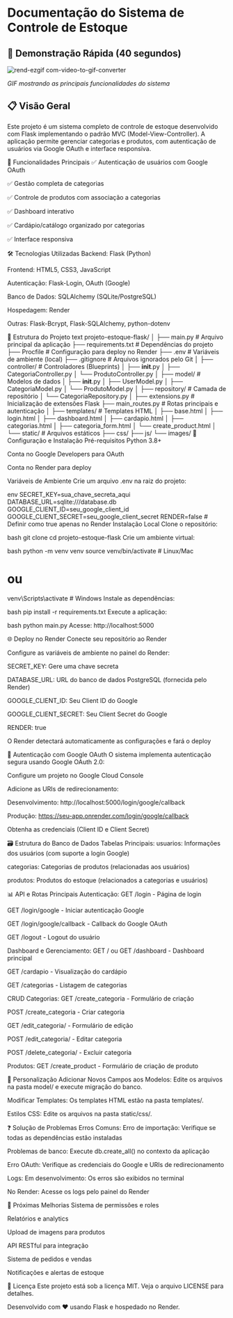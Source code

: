 # Documentação do Sistema de Controle de Estoque

## 🎥 Demonstração Rápida (40 segundos)

![rend-ezgif com-video-to-gif-converter](https://github.com/user-attachments/assets/6c5e5501-644e-499d-80a7-b457c8e3eb07)


*GIF mostrando as principais funcionalidades do sistema*

## 📋 Visão Geral
Este projeto é um sistema completo de controle de estoque desenvolvido com Flask implementando o padrão MVC (Model-View-Controller). A aplicação permite gerenciar categorias e produtos, com autenticação de usuários via Google OAuth e interface responsiva.

🚀 Funcionalidades Principais
✅ Autenticação de usuários com Google OAuth

✅ Gestão completa de categorias

✅ Controle de produtos com associação a categorias

✅ Dashboard interativo

✅ Cardápio/catálogo organizado por categorias

✅ Interface responsiva

🛠️ Tecnologias Utilizadas
Backend: Flask (Python)

Frontend: HTML5, CSS3, JavaScript

Autenticação: Flask-Login, OAuth (Google)

Banco de Dados: SQLAlchemy (SQLite/PostgreSQL)

Hospedagem: Render

Outras: Flask-Bcrypt, Flask-SQLAlchemy, python-dotenv

📁 Estrutura do Projeto
text
projeto-estoque-flask/
│
├── main.py                 # Arquivo principal da aplicação
├── requirements.txt        # Dependências do projeto
├── Procfile               # Configuração para deploy no Render
├── .env                   # Variáveis de ambiente (local)
├── .gitignore            # Arquivos ignorados pelo Git
│
├── controller/            # Controladores (Blueprints)
│   ├── __init__.py
│   ├── CategoriaController.py
│   └── ProdutoController.py
│
├── model/                 # Modelos de dados
│   ├── __init__.py
│   ├── UserModel.py
│   ├── CategoriaModel.py
│   └── ProdutoModel.py
│
├── repository/            # Camada de repositório
│   └── CategoriaRepository.py
│
├── extensions.py          # Inicialização de extensões Flask
├── main_routes.py         # Rotas principais e autenticação
│
├── templates/             # Templates HTML
│   ├── base.html
│   ├── login.html
│   ├── dashboard.html
│   ├── cardapio.html
│   ├── categorias.html
│   ├── categoria_form.html
│   └── create_product.html
│
└── static/                # Arquivos estáticos
    ├── css/
    ├── js/
    └── images/
🔧 Configuração e Instalação
Pré-requisitos
Python 3.8+

Conta no Google Developers para OAuth

Conta no Render para deploy

Variáveis de Ambiente
Crie um arquivo .env na raiz do projeto:

env
SECRET_KEY=sua_chave_secreta_aqui
DATABASE_URL=sqlite:///database.db
GOOGLE_CLIENT_ID=seu_google_client_id
GOOGLE_CLIENT_SECRET=seu_google_client_secret
RENDER=false  # Definir como true apenas no Render
Instalação Local
Clone o repositório:

bash
git clone <url-do-repositorio>
cd projeto-estoque-flask
Crie um ambiente virtual:

bash
python -m venv venv
source venv/bin/activate  # Linux/Mac
# ou
venv\Scripts\activate     # Windows
Instale as dependências:

bash
pip install -r requirements.txt
Execute a aplicação:

bash
python main.py
Acesse: http://localhost:5000

🌐 Deploy no Render
Conecte seu repositório ao Render

Configure as variáveis de ambiente no painel do Render:

SECRET_KEY: Gere uma chave secreta

DATABASE_URL: URL do banco de dados PostgreSQL (fornecida pelo Render)

GOOGLE_CLIENT_ID: Seu Client ID do Google

GOOGLE_CLIENT_SECRET: Seu Client Secret do Google

RENDER: true

O Render detectará automaticamente as configurações e fará o deploy

🔐 Autenticação com Google OAuth
O sistema implementa autenticação segura usando Google OAuth 2.0:

Configure um projeto no Google Cloud Console

Adicione as URIs de redirecionamento:

Desenvolvimento: http://localhost:5000/login/google/callback

Produção: https://seu-app.onrender.com/login/google/callback

Obtenha as credenciais (Client ID e Client Secret)

🗃️ Estrutura do Banco de Dados
Tabelas Principais:
usuarios: Informações dos usuários (com suporte a login Google)

categorias: Categorias de produtos (relacionadas aos usuários)

produtos: Produtos do estoque (relacionados a categorias e usuários)

📊 API e Rotas Principais
Autenticação:
GET /login - Página de login

GET /login/google - Iniciar autenticação Google

GET /login/google/callback - Callback do Google OAuth

GET /logout - Logout do usuário

Dashboard e Gerenciamento:
GET / ou GET /dashboard - Dashboard principal

GET /cardapio - Visualização do cardápio

GET /categorias - Listagem de categorias

CRUD Categorias:
GET /create_categoria - Formulário de criação

POST /create_categoria - Criar categoria

GET /edit_categoria/<id> - Formulário de edição

POST /edit_categoria/<id> - Editar categoria

POST /delete_categoria/<id> - Excluir categoria

Produtos:
GET /create_product - Formulário de criação de produto

🎨 Personalização
Adicionar Novos Campos aos Modelos:
Edite os arquivos na pasta model/ e execute migração do banco.

Modificar Templates:
Os templates HTML estão na pasta templates/.

Estilos CSS:
Edite os arquivos na pasta static/css/.

❓ Solução de Problemas
Erros Comuns:
Erro de importação: Verifique se todas as dependências estão instaladas

Problemas de banco: Execute db.create_all() no contexto da aplicação

Erro OAuth: Verifique as credenciais do Google e URIs de redirecionamento

Logs:
Em desenvolvimento: Os erros são exibidos no terminal

No Render: Acesse os logs pelo painel do Render

🔮 Próximas Melhorias
Sistema de permissões e roles

Relatórios e analytics

Upload de imagens para produtos

API RESTful para integração

Sistema de pedidos e vendas

Notificações e alertas de estoque

📄 Licença
Este projeto está sob a licença MIT. Veja o arquivo LICENSE para detalhes.

Desenvolvido com ❤️ usando Flask e hospedado no Render.
